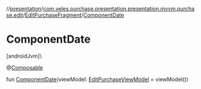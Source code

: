 //[presentation](../../../index.md)/[com.veles.purchase.presentation.presentation.mvvm.purchase.edit](../index.md)/[EditPurchaseFragment](index.md)/[ComponentDate](-component-date.md)

# ComponentDate

[androidJvm]\

@[Composable](https://developer.android.com/reference/kotlin/androidx/compose/runtime/Composable.html)

fun [ComponentDate](-component-date.md)(viewModel: [EditPurchaseViewModel](../-edit-purchase-view-model/index.md) = viewModel())

